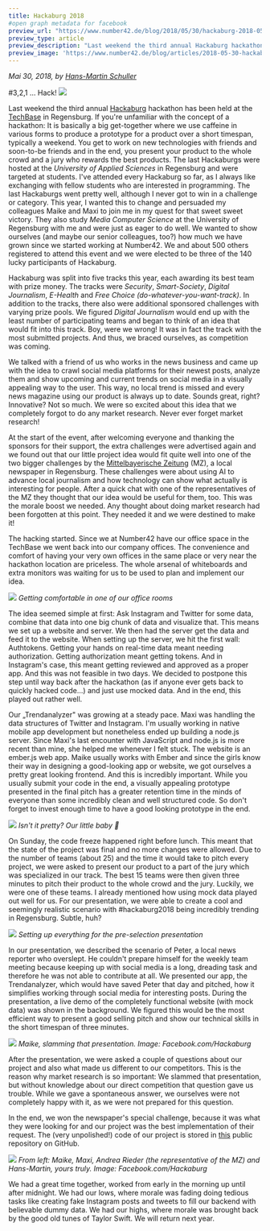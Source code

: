 ```yaml
---
title: Hackaburg 2018
#open graph metadata for facebook
preview_url: "https://www.number42.de/blog/2018/05/30/hackaburg-2018-05-30-hackaburg.html"
preview_type: article
preview_description: "Last weekend the third annual Hackaburg hackathon has been held at the TechBase in Regensburg. If you're unfamiliar with the concept of a hackathon: It is basically a big get-together where we use caffeine in various forms to produce a prototype for a product over a short timespan, typically a weekend. You get to work on new technologies with friends and soon-to-be friends and in the end, you present your product to the whole crowd and a jury who rewards the best products…"
preview_image: 'https://www.number42.de/blog/articles/2018-05-30-hackaburg/assets/header_cut.png'
---
```

_Mai 30, 2018, by [Hans-Martin Schuller](https://number42.de/#team)_

#3,2,1 ... Hack!
![](assets/header_cut.png)

Last weekend the third annual [Hackaburg](https://hackaburg.de/) hackathon has been held at the [TechBase](https://www.techbase.de/) in Regensburg. If you're unfamiliar with the concept of a hackathon: It is basically a big get-together where we use caffeine in various forms to produce a prototype for a product over a short timespan, typically a weekend. You get to work on new technologies with friends and soon-to-be friends and in the end, you present your product to the whole crowd and a jury who rewards the best products. The last Hackaburgs were hosted at the *University of Applied Sciences* in Regensburg and were targeted at students. I've attended every Hackaburg so far, as I always like exchanging with fellow students who are interested in programming. The last Hackaburgs went pretty well, although I never got to win in a challenge or category. This year, I wanted this to change and persuaded my colleagues Maike and Maxi to join me in my quest for that sweet sweet victory. They also study *Media Computer Science* at the University of Regensburg with me and were just as eager to do well. We wanted to show ourselves (and maybe our senior colleagues, too?) how much we have grown since we started working at Number42. We and about 500 others registered to attend this event and we were elected to be three of the 140 lucky participants of Hackaburg.

Hackaburg was split into five tracks this year, each awarding its best team with prize money. The tracks were *Security*, *Smart-Society*, *Digital Journalism*, *E-Health* and *Free Choice (do-whatever-you-want-track)*. In addition to the tracks, there also were additional sponsored challenges with varying prize pools. We figured *Digital Journalism* would end up with the least number of participating teams and began to think of an idea that would fit into this track. Boy, were we wrong! It was in fact the track with the most submitted projects. And thus, we braced ourselves, as competition was coming.

We talked with a friend of us who works in the news business and came up with the idea to crawl social media platforms for their newest posts, analyze them and show upcoming and current trends on social media in a visually appealing way to the user. This way, no local trend is missed and every news magazine using our product is always up to date. Sounds great, right? Innovative? Not so much. We were so excited about this idea that we completely forgot to do any market research. Never ever forget market research!

At the start of the event, after welcoming everyone and thanking the sponsors for their support, the extra challenges were advertised again and we found out that our little project idea would fit quite well into one of the two bigger challenges by the [Mittelbayerische Zeitung](https://www.mittelbayerische.de/) (MZ), a local newspaper in Regensburg. These challenges were about using AI to advance local journalism and how technology can show what actually is interesting for people. After a quick chat with one of the representatives of the MZ they thought that our idea would be useful for them, too. This was the morale boost we needed. Any thought about doing market research had been forgotten at this point. They needed it and we were destined to make it!

The hacking started. Since we at Number42 have our office space in the TechBase we went back into our company offices. The convenience and comfort of having your very own offices in the same place or very near the hackathon location are priceless. The whole arsenal of whiteboards and extra monitors was waiting for us to be used to plan and implement our idea.

![](assets/Team.jpeg)
*Getting comfortable in one of our office rooms*

The idea seemed simple at first: Ask Instagram and Twitter for some data, combine that data into one big chunk of data and visualize that. This means we set up a website and server. We then had the server get the data and feed it to the website. When setting up the server, we hit the first wall: Authtokens. Getting your hands on real-time data meant needing authorization. Getting authorization meant getting tokens. And in Instagram's case, this meant getting reviewed and approved as a proper app. And this was not feasible in two days. We decided to postpone this step until way back after the hackathon (as if anyone ever gets back to quickly hacked code...) and just use mocked data. And in the end, this played out rather well.

Our „Trendanalyzer" was growing at a steady pace. Maxi was handling the data structures of Twitter and Instagram. I'm usually working in native mobile app development but nonetheless ended up building a node.js server. Since Maxi's last encounter with JavaScript and node.js is more recent than mine, she helped me whenever I felt stuck. The website is an ember.js web app. Maike usually works with Ember and since the girls know their way in designing a good-looking app or website, we got ourselves a pretty great looking frontend. And this is incredibly important. While you usually submit your code in the end, a visually appealing prototype presented in the final pitch has a greater retention time in the minds of everyone than some incredibly clean and well structured code. So don't forget to invest enough time to have a good looking prototype in the end.

![](assets/Screenshot.png)
*Isn't it pretty? Our little baby 👶*

On Sunday, the code freeze happened right before lunch. This meant that the state of the project was final and no more changes were allowed. Due to the number of teams (about 25) and the time it would take to pitch every project, we were asked to present our product to a part of the jury which was specialized in our track. The best 15 teams were then given three minutes to pitch their product to the whole crowd and the jury. Luckily, we were one of these teams. I already mentioned how using mock data played out well for us. For our presentation, we were able to create a cool and seemingly realistic scenario with \#hackaburg2018 being incredibly trending in Regensburg. Subtle, huh?

![](assets/Presentation.png)
*Setting up everything for the pre-selection presentation*

In our presentation, we described the scenario of Peter, a local news reporter who overslept. He couldn't prepare himself for the weekly team meeting because keeping up with social media is a long, dreading task and therefore he was not able to contribute at all. We presented our app, the Trendanalyzer, which would have saved Peter that day and pitched, how it simplifies working through social media for interesting posts. During the presentation, a live demo of the completely functional website (with mock data) was shown in the background. We figured this would be the most efficient way to present a good selling pitch and show our technical skills in the short timespan of three minutes.

![](assets/Maike.jpeg)
*Maike, slamming that presentation. Image: Facebook.com/Hackaburg*

After the presentation, we were asked a couple of questions about our project and also what made us different to our competitors. This is the reason why market research is so important: We slammed that presentation, but without knowledge about our direct competition that question gave us trouble. While we gave a spontaneous answer, we ourselves were not completely happy with it, as we were not prepared for this question.

In the end, we won the newspaper's special challenge, because it was what they were looking for and our project was the best implementation of their request. The (very unpolished!) code of our project is stored in [this](https://github.com/schmargi/trendanalyzer) public repository on GitHub.

![](assets/Winners.jpeg)
*From left: Maike, Maxi, Andrea Rieder (the representative of the MZ) and Hans-Martin, yours truly. Image: Facebook.com/Hackaburg*

We had a great time together, worked from early in the morning up until after midnight. We had our lows, where morale was fading doing tedious tasks like creating fake Instagram posts and tweets to fill our backend with believable dummy data. We had our highs, where morale was brought back by the good old tunes of Taylor Swift. We will return next year.

